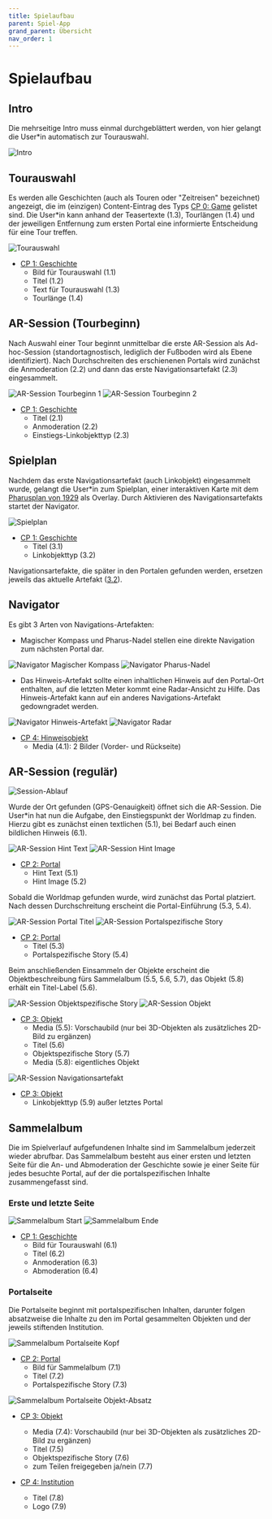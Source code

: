 ```yaml
---
title: Spielaufbau
parent: Spiel-App
grand_parent: Übersicht
nav_order: 1
---
```


# Spielaufbau

## Intro

Die mehrseitige Intro muss einmal durchgeblättert werden, von hier gelangt die User*in automatisch zur Tourauswahl.

![Intro](/img/1_intro.png)

## Tourauswahl

Es werden alle Geschichten (auch als Touren oder "Zeitreisen" bezeichnet) angezeigt, die im (einzigen) Content-Eintrag des Typs [CP 0: Game](2.1-cms-struktur.html#cp0-game) gelistet sind. Die User*in kann anhand der Teasertexte (1.3), Tourlängen (1.4) und der jeweiligen Entfernung zum ersten Portal eine informierte Entscheidung für eine Tour treffen.

![Tourauswahl](/img/2_tourauswahl.png)

- [CP 1: Geschichte](2.1-cms-struktur.html#cp-1-geschichte)
    - Bild für Tourauswahl (<a name="1.1-bild-fuer-tourauswahl">1.1</a>)
    - Titel (<a name="1.2-titel">1.2</a>)
    - Text für Tourauswahl (<a name="1.3-text-fuer-tourauswahl">1.3</a>)
    - Tourlänge (<a name="1.4-tourlaenge">1.4</a>)

## AR-Session (Tourbeginn)

Nach Auswahl einer Tour beginnt unmittelbar die erste AR-Session als Ad-hoc-Session (standortagnostisch, lediglich der Fußboden wird als Ebene identifiziert). Nach Durchschreiten des erschienenen Portals wird zunächst die Anmoderation (2.2) und dann das erste Navigationsartefakt (2.3) eingesammelt.

![AR-Session Tourbeginn 1](/img/3_ar-session-tourbeginn-1.png) ![AR-Session Tourbeginn 2](/img/3_ar-session-tourbeginn-2.png)

- [CP 1: Geschichte](2.1-cms-struktur.html#cp-1-geschichte)
    - Titel (<a name="2.1-titel">2.1</a>)
    - Anmoderation (<a name="2.2-anmoderation">2.2</a>)
    - Einstiegs-Linkobjekttyp (<a name="2.3-einstiegs-linkobjekttyp">2.3</a>)

## Spielplan

Nachdem das erste Navigationsartefakt (auch Linkobjekt) eingesammelt wurde, gelangt die User*in zum Spielplan, einer interaktiven Karte mit dem [Pharusplan von 1929](https://de.wikipedia.org/wiki/Datei:Pharus_Map_Berlin_1929.jpg) als Overlay. Durch Aktivieren des Navigationsartefakts startet der Navigator.

![Spielplan](/img/4_spielplan.png)

- [CP 1: Geschichte](2.1-cms-struktur.html#cp-1-geschichte)
    - Titel (<a name="3.1-titel">3.1</a>)
    - Linkobjekttyp (<a name="3.2-linkobjekttyp">3.2</a>)

Navigationsartefakte, die später in den Portalen gefunden werden, ersetzen jeweils das aktuelle Artefakt ([3.2](#spielplan)).

## Navigator

Es gibt 3 Arten von Navigations-Artefakten:

- Magischer Kompass und Pharus-Nadel stellen eine direkte Navigation zum nächsten Portal dar.

![Navigator Magischer Kompass](/img/5_navigator-2.png) ![Navigator Pharus-Nadel](/img/5_navigator-3.png)

- Das Hinweis-Artefakt sollte einen inhaltlichen Hinweis auf den Portal-Ort enthalten, auf die letzten Meter kommt eine Radar-Ansicht zu Hilfe. Das Hinweis-Artefakt kann auf ein anderes Navigations-Artefakt gedowngradet werden.

![Navigator Hinweis-Artefakt](/img/5_navigator-1.png) ![Navigator Radar](/img/5_navigator-1b.png)

- [CP 4: Hinweisobjekt](2.1-cms-struktur.html#cp-4-hinweisobjekt)
    - Media (<a name="4.1-media">4.1</a>): 2 Bilder (Vorder- und Rückseite)

## AR-Session (regulär)

![Session-Ablauf](/img/content-structure-5.png)

Wurde der Ort gefunden (GPS-Genauigkeit) öffnet sich die AR-Session. Die User*in hat nun die Aufgabe, den Einstiegspunkt der Worldmap zu finden. Hierzu gibt es zunächst einen textlichen (5.1), bei Bedarf auch einen bildlichen Hinweis (6.1).

![AR-Session Hint Text](/img/6_ar-session-1a.png) ![AR-Session Hint Image](/img/6_ar-session-1b.png)

- [CP 2: Portal](2.1-cms-struktur.html#cp-2-portal)
    - Hint Text (<a name="5.1-hint-text">5.1</a>)
    - Hint Image (<a name="5.2-hint-image">5.2</a>)

Sobald die Worldmap gefunden wurde, wird zunächst das Portal platziert. Nach dessen Durchschreitung erscheint die Portal-Einführung (5.3, 5.4).

![AR-Session Portal Titel](/img/6_ar-session-2a.png) ![AR-Session Portalspezifische Story](/img/6_ar-session-2b.png)

- [CP 2: Portal](2.1-cms-struktur.html#cp-2-portal)
    - Titel (<a name="5.3-titel">5.3</a>)
    - Portalspezifische Story (<a name="5.4-portalspezifische-story">5.4</a>)

Beim anschließenden Einsammeln der Objekte erscheint die Objektbeschreibung fürs Sammelalbum (5.5, 5.6, 5.7), das Objekt (5.8) erhält ein Titel-Label (5.6).

![AR-Session Objektspezifische Story](/img/6_ar-session-3a.png) ![AR-Session Objekt](/img/6_ar-session-3b.png)

- [CP 3: Objekt](2.1-cms-struktur.html#cp-3-objekt)
    - Media (<a name="5.5-vorschau">5.5</a>): Vorschaubild (nur bei 3D-Objekten als zusätzliches 2D-Bild zu ergänzen)
    - Titel (<a name="5.6-titel">5.6</a>)
    - Objektspezifische Story (<a name="5.7-objektspezifische-story">5.7</a>)
    - Media (<a name="5.8-objekt">5.8</a>): eigentliches Objekt

![AR-Session Navigationsartefakt](/img/6_ar-session-4a.png)

- [CP 3: Objekt](2.1-cms-struktur.html#cp-3-objekt)
    - Linkobjekttyp (<a name="5.9-linkobjekttyp">5.9</a>) außer letztes Portal

## Sammelalbum

Die im Spielverlauf aufgefundenen Inhalte sind im Sammelalbum jederzeit wieder abrufbar. Das Sammelalbum besteht aus einer ersten und letzten Seite für die An- und Abmoderation der Geschichte sowie je einer Seite für jedes besuchte Portal, auf der die portalspezifischen Inhalte zusammengefasst sind.

### Erste und letzte Seite

![Sammelalbum Start](/img/7_sammelalbum-1.png) ![Sammelalbum Ende](/img/7_sammelalbum-2.png)

- [CP 1: Geschichte](2.1-cms-struktur.html#cp-1-geschichte)
    - Bild für Tourauswahl (<a name="6.1-bild-fuer-tourauswahl">6.1</a>)
    - Titel (<a name="6.2-titel">6.2</a>)
    - Anmoderation (<a name="6.3-anmoderation">6.3</a>)
    - Abmoderation (<a name="6.4-abmoderation">6.4</a>)

### Portalseite

Die Portalseite beginnt mit portalspezifischen Inhalten, darunter folgen absatzweise die Inhalte zu den im Portal gesammelten Objekten und der jeweils stiftenden Institution.

![Sammelalbum Portalseite Kopf](/img/8_sammelalbum-portal-1.png)

- [CP 2: Portal](2.1-cms-struktur.html#cp-2-portal)
    - Bild für Sammelalbum (<a name="7.1-bild-fuer-sammelalbum">7.1</a>)
    - Titel (<a name="7.2-titel">7.2</a>)
    - Portalspezifische Story (<a name="7.3-portalspezifische-story">7.3</a>)

![Sammelalbum Portalseite Objekt-Absatz](/img/8_sammelalbum-portal-2.png)

- [CP 3: Objekt](2.1-cms-struktur.html#cp-3-objekt)
    - Media (<a name="7.4-media">7.4</a>): Vorschaubild (nur bei 3D-Objekten als zusätzliches 2D-Bild zu ergänzen)
    - Titel (<a name="7.5-titel">7.5</a>)
    - Objektspezifische Story (<a name="7.6-objektspezifische-story">7.6</a>)
    - zum Teilen freigegeben ja/nein (<a name="7.7-zum-teilen-freigegeben">7.7</a>)

- [CP 4: Institution](2.1-cms-struktur.html#cp-5-institution)
    - Titel (<a name="7.8-titel">7.8</a>)
    - Logo (<a name="7.9-logo">7.9</a>)
